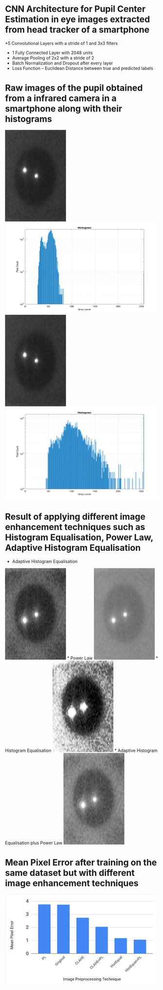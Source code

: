 # CNN Architecture for Pupil Center Estimation in eye images extracted from head tracker of a smartphone
*5 Convolutional Layers with a stride of 1 and 3x3 filters</br>
* 1 Fully Connected Layer with 2048 units</br>
* Average Pooling of 2x2 with a stride of 2</br>
* Batch Normalization and Dropout after every layer</br>
* Loss Function – Euclidean Distance between true and predicted labels</br>

# Raw images of the pupil obtained from a infrared camera in a smartphone along with their histograms
<img src="https://github.com/soumilchugh/PupilCenterEstimation/blob/master/eye1.png" height="300" width="200"> <img src="https://github.com/soumilchugh/PupilCenterEstimation/blob/master/histogram1.png" height="300" width="600"/>
<img src="https://github.com/soumilchugh/PupilCenterEstimation/blob/master/eye1.png" height="300" width="200"> <img src="https://github.com/soumilchugh/PupilCenterEstimation/blob/master/histogram2.png" height="300" width="600">

# Result of applying different image enhancement techniques such as Histogram Equalisation, Power Law, Adaptive Histogram Equalisation
* Adaptive Histogram Equalisation
<img src="https://github.com/soumilchugh/PupilCenterEstimation/blob/master/clahe.png" height="300" width="200">
* Power Law
<img src="https://github.com/soumilchugh/PupilCenterEstimation/blob/master/Powerlaw.png" height="300" width="200">
* Histogram Equalisation
<img src="https://github.com/soumilchugh/PupilCenterEstimation/blob/master/histequal.png" height="300" width="200">
* Adaptive Histogram Equalisation plus Power Law
<img src="https://github.com/soumilchugh/PupilCenterEstimation/blob/master/clahe_powerlaw.png" height="300" width="200">

# Mean Pixel Error after training on the same dataset but with different image enhancement techniques
<img src="https://github.com/soumilchugh/PupilCenterEstimation/blob/master/result.png" height="300" width="500">

